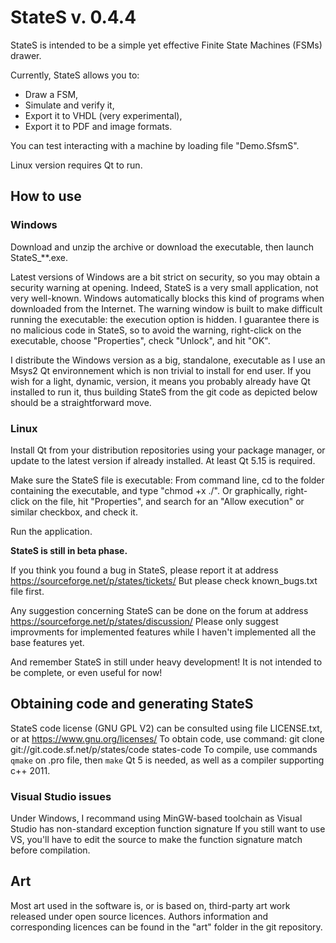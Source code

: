 
# StateS v. 0.4.4

StateS is intended to be a simple yet effective Finite State Machines (FSMs) drawer.

Currently, StateS allows you to:

- Draw a FSM,
- Simulate and verify it,
- Export it to VHDL (very experimental),
- Export it to PDF and image formats.

You can test interacting with a machine by loading file "Demo.SfsmS".

Linux version requires Qt to run.


## How to use

### Windows

Download and unzip the archive or download the executable, then launch StateS_**.exe.

Latest versions of Windows are a bit strict on security, so you may obtain a security warning at opening.
Indeed, StateS is a very small application, not very well-known. Windows automatically blocks this kind of programs when downloaded from the Internet.
The warning window is built to make difficult running the executable: the execution option is hidden.
I guarantee there is no malicious code in StateS, so to avoid the warning, right-click on the executable, choose "Properties", check "Unlock", and hit "OK".

I distribute the Windows version as a big, standalone, executable as I use an Msys2 Qt environnement which is non trivial to install for end user.
If you wish for a light, dynamic, version, it means you probably already have Qt installed to run it, thus building StateS from the git code as depicted below should be a straightforward move.

### Linux

Install Qt from your distribution repositories using your package manager, or update to the latest version if already installed. At least Qt 5.15 is required.

Make sure the StateS file is executable:
From command line, cd to the folder containing the executable, and type "chmod +x ./<name of the file>".
Or graphically, right-click on the file, hit "Properties", and search for an "Allow execution" or similar checkbox, and check it.

Run the application.


**StateS is still in beta phase.**

If you think you found a bug in StateS, please report it at address https://sourceforge.net/p/states/tickets/
But please check known_bugs.txt file first.

Any suggestion concerning StateS can be done on the forum at address https://sourceforge.net/p/states/discussion/
Please only suggest improvments for implemented features while I haven't implemented all the base features yet.

And remember StateS in still under heavy development!
It is not intended to be complete, or even useful for now!


## Obtaining code and generating StateS

StateS code license (GNU GPL V2) can be consulted using file LICENSE.txt, or at https://www.gnu.org/licenses/
To obtain code, use command:
git clone git://git.code.sf.net/p/states/code states-code
To compile, use commands `qmake` on .pro file, then `make`
Qt 5 is needed, as well as a compiler supporting c++ 2011.

### Visual Studio issues
Under Windows, I recommand using MinGW-based toolchain as Visual Studio has non-standard exception function signature
If you still want to use VS, you'll have to edit the source to make the function signature match before compilation.


## Art

Most art used in the software is, or is based on, third-party art work released under open source licences.
Authors information and corresponding licences can be found in the "art" folder in the git repository.
